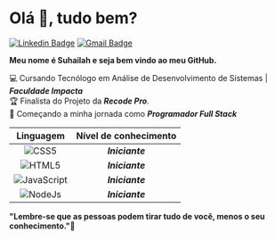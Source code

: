 # Olá :wave:, tudo bem?


[![Linkedin Badge](https://img.shields.io/badge/-LinkedIn-blue?style=flat-square&logo=Linkedin&logoColor=white&link=https://www.linkedin.com/in/suhailah-concei%C3%A7%C3%A3o-43069a150/])](https://www.linkedin.com/in/suhailah-concei%C3%A7%C3%A3o-43069a150/) [![Gmail Badge](https://img.shields.io/badge/-Gmail-c14438?style=flat-square&logo=Gmail&logoColor=white&link=mailto:dev.suhmoraes@gmail.com)](mailto:dev.suhmoraes@gmail.com)

**Meu nome é Suhailah e seja bem vindo ao meu GitHub.**
  
  
:computer: Cursando Tecnólogo em Análise de Desenvolvimento de Sistemas | **_Faculdade Impacta_**  
:trophy: Finalista do Projeto da **_Recode Pro_**.  
:rocket: Começando a minha jornada como **_Programador Full Stack_**


|Linguagem  |  Nível de conhecimento  |
|   :---:      |    :---:     |
| ![CSS5](https://icongr.am/devicon/css3-original-wordmark.svg?size=29&color=currentColor) |**_Iniciante_**|
![HTML5](https://icongr.am/devicon/html5-original-wordmark.svg?size=29&color=currentColor) | **_Iniciante_**|
|  ![JavaScript](https://icongr.am/devicon/javascript-original.svg?size=29&color=currentColor)  | **_Iniciante_**|
|![NodeJs](https://icongr.am/devicon/nodejs-original.svg?size=29&color=currentColor)   |**_Iniciante_**|

   **"Lembre-se que as pessoas podem tirar tudo de você, menos o seu conhecimento."🧠**
   

